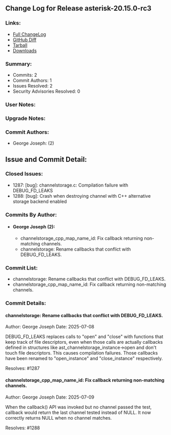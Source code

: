 
## Change Log for Release asterisk-20.15.0-rc3

### Links:

 - [Full ChangeLog](https://downloads.asterisk.org/pub/telephony/asterisk/releases/ChangeLog-20.15.0-rc3.html)  
 - [GitHub Diff](https://github.com/asterisk/asterisk/compare/20.15.0-rc2...20.15.0-rc3)  
 - [Tarball](https://downloads.asterisk.org/pub/telephony/asterisk/asterisk-20.15.0-rc3.tar.gz)  
 - [Downloads](https://downloads.asterisk.org/pub/telephony/asterisk)  

### Summary:

- Commits: 2
- Commit Authors: 1
- Issues Resolved: 2
- Security Advisories Resolved: 0

### User Notes:


### Upgrade Notes:


### Commit Authors:

- George Joseph: (2)

## Issue and Commit Detail:

### Closed Issues:

  - 1287: [bug]: channelstorage.c: Compilation failure with DEBUG_FD_LEAKS
  - 1288: [bug]: Crash when destroying channel with C++ alternative storage backend enabled

### Commits By Author:

- #### George Joseph (2):
  - channelstorage_cpp_map_name_id: Fix callback returning non-matching channels.
  - channelstorage: Rename callbacks that conflict with DEBUG_FD_LEAKS.


### Commit List:

-  channelstorage: Rename callbacks that conflict with DEBUG_FD_LEAKS.
-  channelstorage_cpp_map_name_id: Fix callback returning non-matching channels.

### Commit Details:

#### channelstorage: Rename callbacks that conflict with DEBUG_FD_LEAKS.
  Author: George Joseph
  Date:   2025-07-08

  DEBUG_FD_LEAKS replaces calls to "open" and "close" with functions that keep
  track of file descriptors, even when those calls are actually callbacks
  defined in structures like ast_channelstorage_instance->open and don't touch
  file descriptors.  This causes compilation failures.  Those callbacks
  have been renamed to "open_instance" and "close_instance" respectively.

  Resolves: #1287

#### channelstorage_cpp_map_name_id: Fix callback returning non-matching channels.
  Author: George Joseph
  Date:   2025-07-09

  When the callback() API was invoked but no channel passed the test, callback
  would return the last channel tested instead of NULL.  It now correctly
  returns NULL when no channel matches.

  Resolves: #1288

